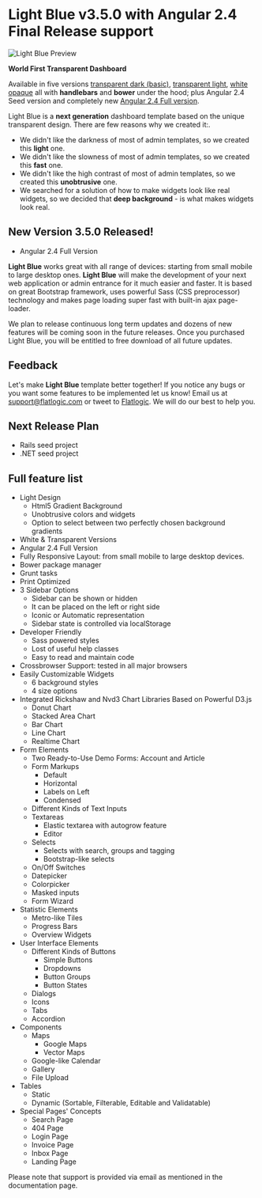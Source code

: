 Light Blue v3.5.0 with Angular 2.4 Final Release support
=========

![Light Blue Preview](http://demo.flatlogic.com/3.5.0/light-blue-preview-2017.png)

**World First Transparent Dashboard**

Available in five versions [transparent dark (basic)](http://demo.flatlogic.com/3.5.0/dark),
 [transparent light](http://demo.flatlogic.com/3.5.0/light),
 [white opaque](http://demo.flatlogic.com/3.5.0/white) all with **handlebars** and **bower** under the hood;
 plus Angular 2.4 Seed version
 and completely new [Angular 2.4 Full version](http://demo.flatlogic.com/3.5.0/a2).

Light Blue is a **next generation** dashboard template based on the unique transparent design. There are few reasons why we created it:.

  - We didn't like the darkness of most of admin templates, so we created this **light** one.
  - We didn't like the slowness of most of admin templates, so we created this **fast** one.
  - We didn't like the high contrast of most of admin templates, so we created this **unobtrusive** one.
  - We searched for a solution of how to make widgets look like real widgets, so we decided that **deep background** - is what makes widgets look real.

New Version 3.5.0 Released!
-

- Angular 2.4 Full Version


**Light Blue** works great with all range of devices: starting from small mobile to large desktop ones.
**Light Blue** will make the development of your next web application or admin entrance for it much easier and faster.
It is based on great Bootstrap framework, uses powerful Sass (CSS preprocessor) technology and makes page loading super fast with built-in ajax page-loader.

We plan to release continuous long term updates and dozens of new features will be coming soon in the future releases.
Once you purchased Light Blue, you will be entitled to free download of all future updates.

Feedback
-
Let's make **Light Blue** template better together! If you notice any bugs or you want some features to be implemented let us know!
Email us at [support@flatlogic.com](mailto:support@flatlogic.com) or tweet to [Flatlogic](https://twitter.com/flatlogic). We will do our best to help you.

Next Release Plan
-

  - Rails seed project
  - .NET seed project

Full feature list
-

  - Light Design
    *   Html5 Gradient Background
    *   Unobtrusive colors and widgets
    *   Option to select between two perfectly chosen background gradients
  - White & Transparent Versions
  - Angular 2.4 Full Version
  - Fully Responsive Layout: from small mobile to large desktop devices.
  - Bower package manager
  - Grunt tasks
  - Print Optimized
  - 3 Sidebar Options
    *   Sidebar can be shown or hidden
    *   It can be placed on the left or right side
    *   Iconic or Automatic representation
    *   Sidebar state is controlled via localStorage
  - Developer Friendly
    *   Sass powered styles
    *   Lost of useful help classes
    *   Easy to read and maintain code
  - Crossbrowser Support: tested in all major browsers
  - Easily Customizable Widgets
    *   6 background styles
    *   4 size options
  - Integrated Rickshaw and Nvd3 Chart Libraries Based on Powerful D3.js
    *   Donut Chart
    *   Stacked Area Chart
    *   Bar Chart
    *   Line Chart
    *   Realtime Chart
  - Form Elements
    *   Two Ready-to-Use Demo Forms: Account and Article
    *   Form Markups
        *   Default
        *   Horizontal
        *   Labels on Left
        *   Condensed
    *   Different Kinds of Text Inputs
    *   Textareas
        *   Elastic textarea with autogrow feature
        *   Editor
    *   Selects
        *   Selects with search, groups and tagging
        *   Bootstrap-like selects
    *   On/Off Switches
    *   Datepicker
    *   Colorpicker
    *   Masked inputs
    *   Form Wizard
  - Statistic Elements
    *   Metro-like Tiles
    *   Progress Bars
    *   Overview Widgets
  - User Interface Elements
    *   Different Kinds of Buttons
        *   Simple Buttons
        *   Dropdowns
        *   Button Groups
        *   Button States
    *   Dialogs
    *   Icons
    *   Tabs
    *   Accordion
  - Components
    *   Maps
        *   Google Maps
        *   Vector Maps
    *   Google-like Calendar
    *   Gallery
    *   File Upload
  - Tables
    *   Static
    *   Dynamic (Sortable, Filterable, Editable and Validatable)
  - Special Pages' Concepts
    *   Search Page
    *   404 Page
    *   Login Page
    *   Invoice Page
    *   Inbox Page
    *   Landing Page


Please note that support is provided via email as mentioned in the documentation page.